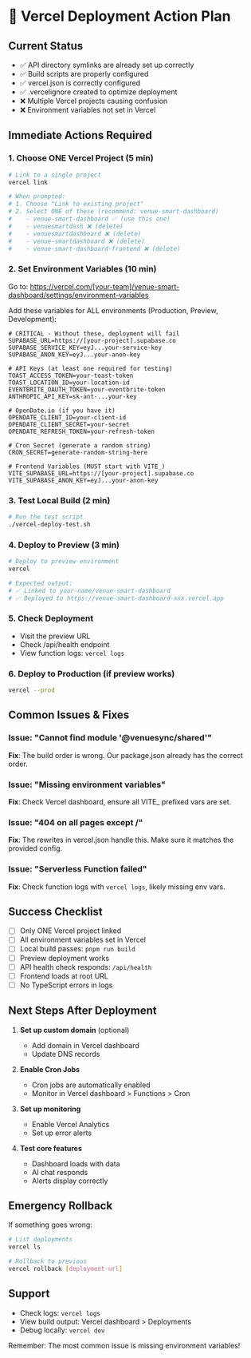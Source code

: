 # 🚀 Vercel Deployment Action Plan

## Current Status
- ✅ API directory symlinks are already set up correctly
- ✅ Build scripts are properly configured
- ✅ vercel.json is correctly configured
- ✅ .vercelignore created to optimize deployment
- ❌ Multiple Vercel projects causing confusion
- ❌ Environment variables not set in Vercel

## Immediate Actions Required

### 1. Choose ONE Vercel Project (5 min)
```bash
# Link to a single project
vercel link

# When prompted:
# 1. Choose "Link to existing project"
# 2. Select ONE of these (recommend: venue-smart-dashboard)
#    - venue-smart-dashboard ✅ (use this one)
#    - venuesmartdash ❌ (delete)
#    - venuesmartdashboard ❌ (delete)
#    - venue-smartdashboard ❌ (delete)
#    - venue-smart-dashboard-frontend ❌ (delete)
```

### 2. Set Environment Variables (10 min)

Go to: https://vercel.com/[your-team]/venue-smart-dashboard/settings/environment-variables

Add these variables for ALL environments (Production, Preview, Development):

```env
# CRITICAL - Without these, deployment will fail
SUPABASE_URL=https://[your-project].supabase.co
SUPABASE_SERVICE_KEY=eyJ...your-service-key
SUPABASE_ANON_KEY=eyJ...your-anon-key

# API Keys (at least one required for testing)
TOAST_ACCESS_TOKEN=your-toast-token
TOAST_LOCATION_ID=your-location-id
EVENTBRITE_OAUTH_TOKEN=your-eventbrite-token
ANTHROPIC_API_KEY=sk-ant-...your-key

# OpenDate.io (if you have it)
OPENDATE_CLIENT_ID=your-client-id
OPENDATE_CLIENT_SECRET=your-secret
OPENDATE_REFRESH_TOKEN=your-refresh-token

# Cron Secret (generate a random string)
CRON_SECRET=generate-random-string-here

# Frontend Variables (MUST start with VITE_)
VITE_SUPABASE_URL=https://[your-project].supabase.co
VITE_SUPABASE_ANON_KEY=eyJ...your-anon-key
```

### 3. Test Local Build (2 min)
```bash
# Run the test script
./vercel-deploy-test.sh
```

### 4. Deploy to Preview (3 min)
```bash
# Deploy to preview environment
vercel

# Expected output:
# ✅ Linked to your-name/venue-smart-dashboard
# ✅ Deployed to https://venue-smart-dashboard-xxx.vercel.app
```

### 5. Check Deployment
- Visit the preview URL
- Check /api/health endpoint
- View function logs: `vercel logs`

### 6. Deploy to Production (if preview works)
```bash
vercel --prod
```

## Common Issues & Fixes

### Issue: "Cannot find module '@venuesync/shared'"
**Fix**: The build order is wrong. Our package.json already has the correct order.

### Issue: "Missing environment variables"
**Fix**: Check Vercel dashboard, ensure all VITE_ prefixed vars are set.

### Issue: "404 on all pages except /"
**Fix**: The rewrites in vercel.json handle this. Make sure it matches the provided config.

### Issue: "Serverless Function failed"
**Fix**: Check function logs with `vercel logs`, likely missing env vars.

## Success Checklist

- [ ] Only ONE Vercel project linked
- [ ] All environment variables set in Vercel
- [ ] Local build passes: `pnpm run build`
- [ ] Preview deployment works
- [ ] API health check responds: `/api/health`
- [ ] Frontend loads at root URL
- [ ] No TypeScript errors in logs

## Next Steps After Deployment

1. **Set up custom domain** (optional)
   - Add domain in Vercel dashboard
   - Update DNS records

2. **Enable Cron Jobs**
   - Cron jobs are automatically enabled
   - Monitor in Vercel dashboard > Functions > Cron

3. **Set up monitoring**
   - Enable Vercel Analytics
   - Set up error alerts

4. **Test core features**
   - Dashboard loads with data
   - AI chat responds
   - Alerts display correctly

## Emergency Rollback

If something goes wrong:
```bash
# List deployments
vercel ls

# Rollback to previous
vercel rollback [deployment-url]
```

## Support

- Check logs: `vercel logs`
- View build output: Vercel dashboard > Deployments
- Debug locally: `vercel dev`

Remember: The most common issue is missing environment variables!